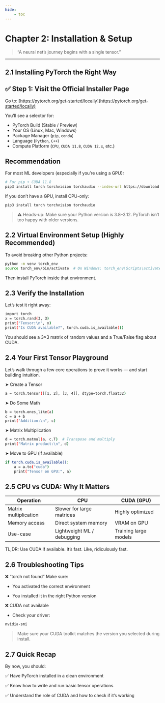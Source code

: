 ```yaml
---
hide:
    - toc
---
```


# Chapter 2: Installation & Setup

> “A neural net’s journey begins with a single tensor.”

---

## 2.1 Installing PyTorch the Right Way

## ✅ Step 1: Visit the Official Installer Page

Go to: [https://pytorch.org/get-started/locally](https://pytorch.org/get-started/locally)

You’ll see a selector for:

- PyTorch Build (Stable / Preview)
- Your OS (Linux, Mac, Windows)
- Package Manager (`pip`, `conda`)
- Language (`Python`, `C++`)
- Compute Platform (`CPU`, `CUDA 11.8`, `CUDA 12.x`, etc.)

## Recommendation

For most ML developers (especially if you’re using a GPU):

```bash
# For pip + CUDA 11.8
pip3 install torch torchvision torchaudio --index-url https://download.pytorch.org/whl/cu118
```
If you don’t have a GPU, install CPU-only:

```bash
pip3 install torch torchvision torchaudio
```
> ⚠️ Heads-up: Make sure your Python version is 3.8–3.12. PyTorch isn’t too happy with older versions.

## 2.2 Virtual Environment Setup (Highly Recommended)

To avoid breaking other Python projects:
```bash
python -m venv torch_env
source torch_env/bin/activate  # On Windows: torch_env\Scripts\activate
```
Then install PyTorch inside that environment.

## 2.3 Verify the Installation

Let’s test it right away:
```bash
import torch
x = torch.rand(3, 3)
print("Tensor:\n", x)
print("Is CUDA available?", torch.cuda.is_available())
```
You should see a 3×3 matrix of random values and a True/False flag about CUDA.

##  2.4 Your First Tensor Playground

Let’s walk through a few core operations to prove it works — and start building intuition.

➤ Create a Tensor
```bash
a = torch.tensor([[1, 2], [3, 4]], dtype=torch.float32)
```
➤ Do Some Math
```bash
b = torch.ones_like(a)
c = a + b
print("Addition:\n", c)
```
➤ Matrix Multiplication
```bash
d = torch.matmul(a, c.T)  # Transpose and multiply
print("Matrix product:\n", d)
```
➤ Move to GPU (if available)
```bash
if torch.cuda.is_available():
    a = a.to("cuda")
    print("Tensor on GPU:", a)
```

## 2.5 CPU vs CUDA: Why It Matters

|Operation	            |CPU	                        |CUDA (GPU)                 |
|-----------------------|-------------------------------|---------------------------|
|Matrix multiplication	|Slower for large matrices	    |Highly optimized           |
|Memory access	        |Direct system memory	        |VRAM on GPU                |
|Use-case	            |Lightweight ML / debugging	    |Training large models      |

TL;DR: Use CUDA if available. It’s fast. Like, ridiculously fast.

## 2.6 Troubleshooting Tips

❌ “torch not found”
Make sure:

 - You activated the correct environment

 - You installed it in the right Python version

❌ CUDA not available
 - Check your driver:
```bash
nvidia-smi
```
> Make sure your CUDA toolkit matches the version you selected during install.

##  2.7 Quick Recap
By now, you should:

✅ Have PyTorch installed in a clean environment

✅ Know how to write and run basic tensor operations

✅ Understand the role of CUDA and how to check if it’s working